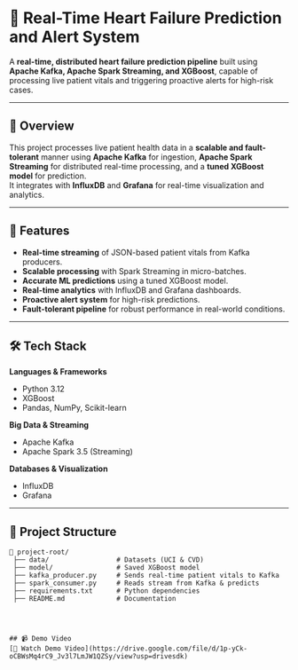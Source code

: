 # 💓 Real-Time Heart Failure Prediction and Alert System

A **real-time, distributed heart failure prediction pipeline** built using **Apache Kafka, Apache Spark Streaming, and XGBoost**, capable of processing live patient vitals and triggering proactive alerts for high-risk cases.

---

## 📌 Overview
This project processes live patient health data in a **scalable and fault-tolerant** manner using **Apache Kafka** for ingestion, **Apache Spark Streaming** for distributed real-time processing, and a **tuned XGBoost model** for prediction.  
It integrates with **InfluxDB** and **Grafana** for real-time visualization and analytics.

---

## 🚀 Features
- **Real-time streaming** of JSON-based patient vitals from Kafka producers.
- **Scalable processing** with Spark Streaming in micro-batches.
- **Accurate ML predictions** using a tuned XGBoost model.
- **Real-time analytics** with InfluxDB and Grafana dashboards.
- **Proactive alert system** for high-risk predictions.
- **Fault-tolerant pipeline** for robust performance in real-world conditions.

---

## 🛠 Tech Stack
**Languages & Frameworks**
- Python 3.12  
- XGBoost  
- Pandas, NumPy, Scikit-learn  

**Big Data & Streaming**
- Apache Kafka  
- Apache Spark 3.5 (Streaming)  

**Databases & Visualization**
- InfluxDB  
- Grafana  

---

## 📂 Project Structure
```plaintext
📁 project-root/
 ├── data/                 # Datasets (UCI & CVD)
 ├── model/                # Saved XGBoost model
 ├── kafka_producer.py     # Sends real-time patient vitals to Kafka
 ├── spark_consumer.py     # Reads stream from Kafka & predicts
 ├── requirements.txt      # Python dependencies
 ├── README.md             # Documentation




## 📹 Demo Video
[🎥 Watch Demo Video](https://drive.google.com/file/d/1p-yCk-oCBWsMq4rC9_Jv3l7LmJW1QZSy/view?usp=drivesdk)

